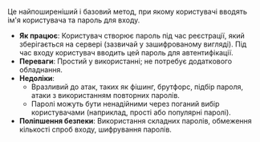 Це найпоширеніший і базовий метод, при якому користувачі вводять ім'я користувача та пароль для входу.

- **Як працює**: Користувач створює пароль під час реєстрації, який зберігається на сервері (зазвичай у зашифрованому вигляді). Під час входу користувач вводить цей пароль для автентифікації.
- **Переваги**: Простий у використанні; не потребує додаткового обладнання.
- **Недоліки**:
    - Вразливий до атак, таких як фішинг, брутфорс, підбір пароля, атаки з використанням повторних паролів.
    - Паролі можуть бути ненадійними через поганий вибір користувачами (наприклад, прості або популярні паролі).
- **Поліпшення безпеки**: Використання складних паролів, обмеження кількості спроб входу, шифрування паролів.